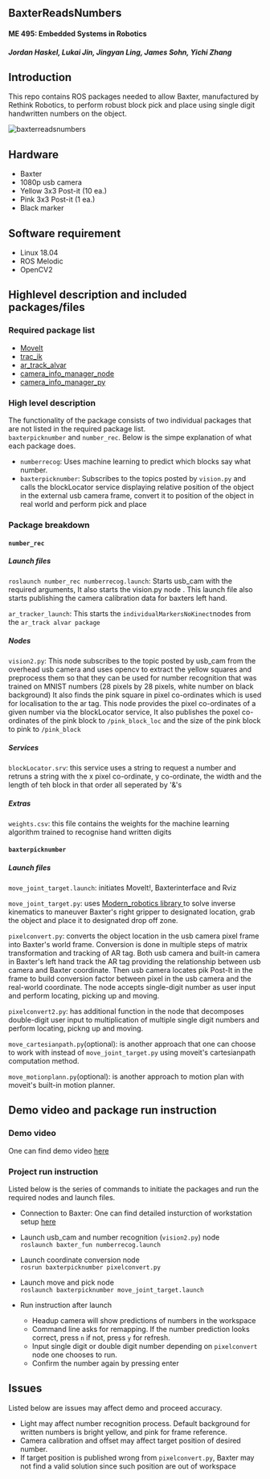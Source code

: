 ## BaxterReadsNumbers
#### ME 495: Embedded Systems in Robotics
#### _Jordan Haskel, Lukai Jin, Jingyan Ling, James Sohn, Yichi Zhang_


## Introduction

This repo contains ROS packages needed to allow Baxter, manufactured by Rethink Robotics, to perform robust block pick and place using single digit handwritten numbers on the object.  

![baxterreadsnumbers](https://github.com/sohn21c/BaxterReadsNumbers/blob/master/images/IMG_3680.PNG?raw=true)

## Hardware
- Baxter 
- 1080p usb camera
- Yellow 3x3 Post-it (10 ea.)
- Pink 3x3 Post-it (1 ea.)
- Black marker

## Software requirement
- Linux 18.04
- ROS Melodic  
- OpenCV2

## Highlevel description and included packages/files
### Required package list
- [MoveIt](https://moveit.ros.org/)
- [trac_ik](http://wiki.ros.org/trac_ik)
- [ar_track_alvar](http://wiki.ros.org/ar_track_alvar)
- [camera_info_manager_node](https://github.com/NU-MSR/camera_info_manager_node)
- [camera_info_manager_py](http://wiki.ros.org/camera_info_manager_py)

### High level description
The functionality of the package consists of two individual packages that are not listed in the required package list.  
`baxterpicknumber` and `number_rec`. Below is the simpe explanation of what each package does.
- `numberrecog`: Uses machine learning to predict which blocks say what number.
- `baxterpicknumber`: Subscribes to the topics posted by `vision.py` and calls the blockLocator service displaying relative position of the object in the external usb camera frame, convert it to position of the object in real world and perform pick and place

### Package breakdown
#### `number_rec`
##### Launch files
`roslaunch number_rec numberrecog.launch`: Starts usb_cam with the required arguments, It also starts the vision.py node . This launch file also starts publishing the camera calibration data for baxters left hand.

`ar_tracker_launch`: This starts the `individualMarkersNoKinect`nodes from the `ar_track alvar package`

##### Nodes
`vision2.py`: This node subscribes to the topic posted by usb_cam from the overhead usb camera and uses opencv to extract the yellow squares and preprocess them so that they can be used for number recognition that was trained on MNIST numbers (28 pixels by 28 pixels, white number on black background) It also finds the pink square in pixel co-ordinates which is used for localisation to the ar tag. This node provides the pixel co-ordinates of a given number via the blockLocator service, It also publishes the poxel co-ordinates of the pink block to `/pink_block_loc` and the size of the pink block to pink to `/pink_block` 

##### Services
`blockLocator.srv`: this service uses a string to request a number and retruns a string with the x pixel co-ordinate, y co-ordinate, the width and the length of teh block in that order all seperated by '&'s

##### Extras
`weights.csv`: this file contains the weights for the machine learning algorithm trained to recognise hand written digits

#### `baxterpicknumber`  
##### Launch files

`move_joint_target.launch`: initiates MoveIt!, Baxterinterface and Rviz

`move_joint_target.py`: uses [Modern_robotics library ](https://github.com/NxRLab/ModernRobotics) to solve inverse kinematics to maneuver Baxter's right gripper to designated location, grab the object and place it to designated drop off zone.  

`pixelconvert.py`: converts the object location in the usb camera pixel frame into Baxter's world frame. Conversion is done in multiple steps of matrix transformation and tracking of AR tag. Both usb camera and built-in camera in Baxter's left hand track the AR tag providing the relationship between usb camera and Baxter coordinate. Then usb camera locates pik Post-It in the frame to build conversion factor between pixel in the usb camera and the real-world coordinate. The node accepts single-digit number as user input and perform locating, picking up and moving.  

`pixelconvert2.py`: has additional function in the node that decomposes double-digit user input to multiplication of multiple single digit numbers and perform locating, pickng up and moving.  

`move_cartesianpath.py`(optional): is another approach that one can choose to work with instead of `move_joint_target.py` using moveit's cartesianpath computation method.  

`move_motionplann.py`(optional): is another approach to motion plan with moveit's built-in motion planner.  


## Demo video and package run instruction
### Demo video
One can find demo video [here](https://drive.google.com/file/d/18wlpZJT8PQiyQPO6wGeEcdG6VCEspOpR/view)  

### Project run instruction
Listed below is the series of commands to initiate the packages and run the required nodes and launch files.
- Connection to Baxter: One can find detailed insturction of workstation setup [here](http://sdk.rethinkrobotics.com/wiki/Workstation_Setup)  
  
- Launch usb_cam and number recognition (`vision2.py`) node   
    `roslaunch baxter_fun numberrecog.launch`  
    
- Launch coordinate conversion  node  
    `rosrun baxterpicknumber pixelconvert.py`  
    
- Launch move and pick node  
    `roslaunch baxterpicknumber move_joint_target.launch`  
 
- Run instruction after launch  
  - Headup camera will show predictions of numbers in the workspace  
  - Command line asks for remapping. If the number prediction looks correct, press `n` if not, press `y` for refresh.
  - Input single digit or double digit number depending on `pixelconvert` node one chooses to run.  
  - Confirm the number again by pressing enter
  
  
## Issues 
Listed below are issues may affect demo and proceed accuracy.
- Light may affect number recognition process. Default background for written numbers is bright yellow, and pink for frame reference.
- Camera calibration and offset may affect target position of desired number.
- If target position is published wrong from `pixelconvert.py`, Baxter may not find a valid solution since such position are out of workspace
